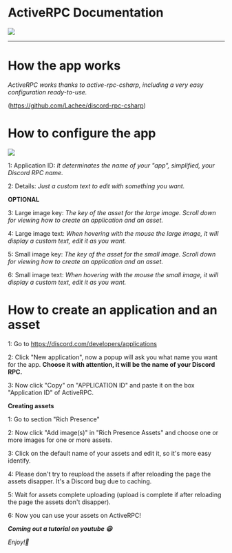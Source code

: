 # ActiveRPC Documentation
![](https://github.com/Just1diaxx/ActiveRPCDocs/assets/157634021/524d59fb-1140-4b56-9d1c-1f33347b520e)

---

# How the app works
_ActiveRPC works thanks to active-rpc-csharp, including a very easy configuration ready-to-use._

(https://github.com/Lachee/discord-rpc-csharp)

# How to configure the app

![](https://github.com/Just1diaxx/ActiveRPCDocs/assets/157634021/6ade20f6-0f92-4a6d-a755-7fa5c827cefd)

1: Application ID: _It determinates the name of your "app", simplified, your Discord RPC name._

2: Details: _Just a custom text to edit with something you want._

**OPTIONAL**

3: Large image key: _The key of the asset for the large image. Scroll down for viewing how to create an application and an asset._

4: Large image text: _When hovering with the mouse the large image, it will display a custom text, edit it as you want._

5: Small image key: _The key of the asset for the small image. Scroll down for viewing how to create an application and an asset._

6: Small image text: _When hovering with the mouse the small image, it will display a custom text, edit it as you want._

# How to create an application and an asset

1: Go to https://discord.com/developers/applications

2: Click "New application", now a popup will ask you what name you want for the app. **Choose it with attention, it will be the name of your Discord RPC.**

3: Now click "Copy" on "APPLICATION ID" and paste it on the box "Application ID" of ActiveRPC.

**Creating assets**

1: Go to section "Rich Presence"

2: Now click "Add image(s)" in "Rich Presence Assets" and choose one or more images for one or more assets.

3: Click on the default name of your assets and edit it, so it's more easy identify.

4: Please don't try to reupload the assets if after reloading the page the assets disapper. It's a Discord bug due to caching.

5: Wait for assets complete uploading (upload is complete if after reloading the page the assets don't disapper).

6: Now you can use your assets on ActiveRPC!

_**Coming out a tutorial on youtube 😃**_

_Enjoy!🎉_

